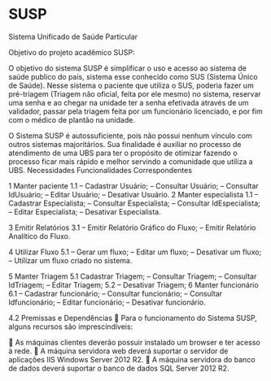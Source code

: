 # SUSP
Sistema Unificado de Saúde Particular

Objetivo do projeto acadêmico SUSP:

O objetivo do sistema SUSP é simplificar o uso e acesso ao sistema de saúde
publico do país, sistema esse conhecido como SUS (Sistema Único de Saúde).
Nesse sistema o paciente que utiliza o SUS, poderia fazer um pré-triagem
(Triagem não oficial, feita por ele mesmo) no sistema, reservar uma senha e ao
chegar na unidade ter a senha efetivada através de um validador, passar pela
triagem feita por um funcionário licenciado, e por fim com o médico de plantão
na unidade.


O Sistema SUSP é autossuficiente, pois não possui nenhum vínculo com outros
sistemas majoritários. Sua finalidade é auxiliar no processo de atendimento de uma
UBS para ter o propósito de otimizar fazendo o processo ficar mais rápido e melhor
servindo a comunidade que utiliza a UBS.
Necessidades Funcionalidades Correspondentes

1 Manter paciente 1.1 – Cadastrar Usuário;
– Consultar Usuário;
– Consultar IdUsuário;
– Editar Usuário;
– Desativar Usuário.
2 Manter especialista 1.1 – Cadastrar Especialista;
– Consultar Especialista;
– Consultar IdEspecialista;
– Editar Especialista;
– Desativar Especialista.

3 Emitir Relatórios 3.1 – Emitir Relatório Gráfico do Fluxo;
– Emitir Relatório Analítico do Fluxo.

4 Utilizar Fluxo 5.1 – Gerar um fluxo;
– Editar um fluxo;
– Desativar um fluxo;
– Utilizar um fluxo criado no sistema.

5 Manter Triagem 5.1 Cadastrar Triagem;
– Consultar Triagem;
– Consultar IdTriagem;
– Editar Triagem;
5.2 – Desativar Triagem;
6 Manter funcionário 6.1 – Cadastrar funcionário;
– Consultar funcionário;
– Consultar Idfuncionário;
– Editar funcionário;
– Desativar funcionário.

4.2 Premissas e Dependências
 Para o funcionamento do Sistema SUSP, alguns recursos são imprescindíveis:

 As máquinas clientes deverão possuir instalado um browser e ter acesso à
rede.
 A máquina servidora web deverá suportar o servidor de aplicações IIS
Windows Server 2012 R2.
 A máquina servidora do banco de dados deverá suportar o banco de dados
SQL Server 2012 R2.
